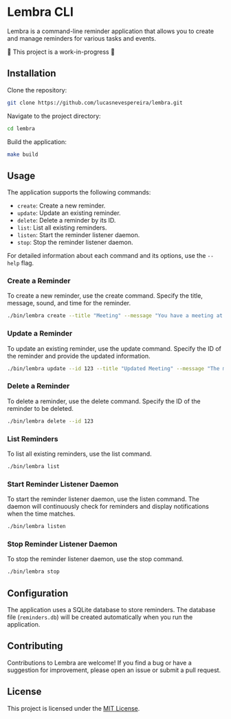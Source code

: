 # Lembra CLI

Lembra is a command-line reminder application that allows you to create and manage reminders for various tasks and
events.

🚧 This project is a work-in-progress 🚧

## Installation

Clone the repository:

```bash
git clone https://github.com/lucasnevespereira/lembra.git
```

Navigate to the project directory:

```bash
cd lembra
```

Build the application:

```bash
make build
```

## Usage

The application supports the following commands:

- `create`: Create a new reminder.
- `update`: Update an existing reminder.
- `delete`: Delete a reminder by its ID.
- `list`: List all existing reminders.
- `listen`: Start the reminder listener daemon.
- `stop`: Stop the reminder listener daemon.

For detailed information about each command and its options, use the `--help` flag.

### Create a Reminder

To create a new reminder, use the create command. Specify the title, message, sound, and time for the reminder.

```bash
./bin/lembra create --title "Meeting" --message "You have a meeting at 2 PM" --sound "default" --time "14:00"
```

### Update a Reminder

To update an existing reminder, use the update command. Specify the ID of the reminder and provide the updated
information.

```bash
./bin/lembra update --id 123 --title "Updated Meeting" --message "The meeting time has changed to 3 PM"
```

### Delete a Reminder

To delete a reminder, use the delete command. Specify the ID of the reminder to be deleted.

```bash
./bin/lembra delete --id 123
```

### List Reminders
To list all existing reminders, use the list command.
```bash
./bin/lembra list
```

### Start Reminder Listener Daemon
To start the reminder listener daemon, use the listen command. The daemon will continuously check for reminders and display notifications when the time matches.
```bash
./bin/lembra listen
```

### Stop Reminder Listener Daemon
To stop the reminder listener daemon, use the stop command.
```bash
./bin/lembra stop
```

## Configuration

The application uses a SQLite database to store reminders. The database file (`reminders.db`) will be created
automatically when you run the application.

## Contributing

Contributions to Lembra are welcome! If you find a bug or have a suggestion for improvement, please open an issue or
submit a pull request.

## License

This project is licensed under the [MIT License](LICENSE).